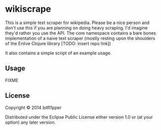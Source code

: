 # wikiscrape

This is a simple text scraper for wikipedia. Please be a nice person and don't use this if you are planning on doing heavy scraping. I'd imagine they'd rather you use the API.
The core namespace contains a bare bones implementation of a naive text scraper (mostly resting upon the shoulders of the Enlive Clojure library [TODO: insert repo link])

It also contains a simple script of an example usage.

## Usage

FIXME

## License

Copyright © 2014 bitfl1pper

Distributed under the Eclipse Public License either version 1.0 or (at
your option) any later version.
